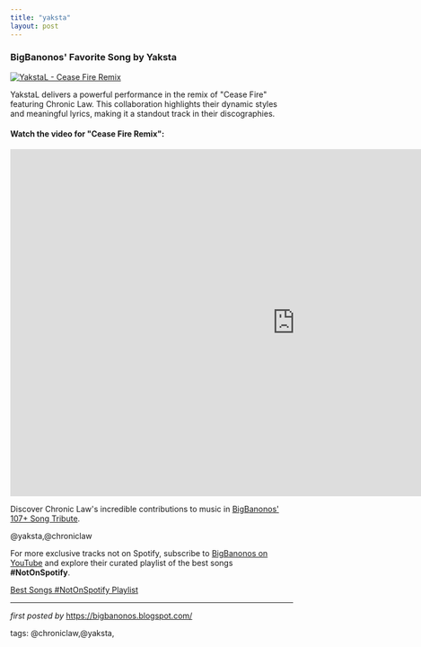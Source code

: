 ```yaml
---
title: "yaksta"
layout: post
---
```

<h3>BigBanonos' Favorite Song by Yaksta</h3> <!-- Featured Image -->
<div > <a href="https://i.scdn.co/image/ab67616d0000b273305a0aa8781082d3e74d7345" target="_blank"> <img src="https://i.scdn.co/image/ab67616d0000b273305a0aa8781082d3e74d7345" alt="YakstaL - Cease Fire Remix"> </a>
</div> <!-- Introductory Text -->
<p>YakstaL delivers a powerful performance in the remix of "Cease Fire" featuring Chronic Law. This collaboration highlights their dynamic styles and meaningful lyrics, making it a standout track in their discographies.</p> <!-- YouTube Video Embed -->
<h4>Watch the video for "Cease Fire Remix":</h4>
<div > <iframe width="1013" height="618" src="https://www.youtube.com/embed/rQkjhRG8YaM" title="Cease Fire Remix" frameborder="0" allow="accelerometer; autoplay; clipboard-write; encrypted-media; gyroscope; picture-in-picture; web-share" referrerpolicy="strict-origin-when-cross-origin" allowfullscreen></iframe>
</div> <!-- Chronic Law Tribute Link -->
<p>Discover Chronic Law's incredible contributions to music in <a href="https://bigbanonos.blogspot.com/2024/10/chronic-law-105-songs.html" target="_blank">BigBanonos' 107+ Song Tribute</a>.</p> <!-- Tags -->
<p>@yaksta,@chroniclaw</p>


<!--Subscribe and Playlist Links-->
<div>
    <p>For more exclusive tracks not on Spotify, subscribe to <a href="https://www.youtube.com/@BigBanonos" target="_blank">BigBanonos on YouTube</a> and explore their curated playlist of the best songs <strong>#NotOnSpotify</strong>.</p>
    <p><a href="https://www.youtube.com/playlist?list=PLtuNtuTatqI0kFahUCbtbfenC_ET5O_tr" target="_blank">Best Songs #NotOnSpotify Playlist<br /></a></p></div>

<hr />

<p><em>first posted by</em> <a href="https://bigbanonos.blogspot.com/" rel="noopener" target="_new">https://bigbanonos.blogspot.com/</a></p>

<p>tags: @chroniclaw,@yaksta,</p>
